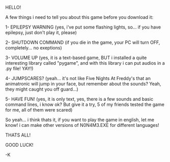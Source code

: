 HELLO!

A few things i need to tell you about this game before you download it:

1- EPILEPSY WARNING (yes, i've put some flashing lights, so... if you have epilepsy, just don't play it, please) 

2- SHUTDOWN COMMAND (if you die in the game, your PC will turn OFF, completely... no exeptions) 

3- VOLUME UP (yes, it is a text-based game, BUT i installed a quite interesting library called "pygame", and with this library i can put audios in a .py file! YAY!) 

4- JUMPSCARES? (yeah... it's not like Five Nights At Freddy's that an animatronic will jump in your face, but remember about the sounds? Yeah, they might caught you off guard...) 

5- HAVE FUN! (yes, it is only text, yes, there is a few sounds and basic command lines, i know ok? But give it a try, 5 of my friends tested the game for me, all of them were scared)

So yeah... i think thats it, if you want to play the game in english, let me know! i can make other versions of N0N4M3.EXE for different languages!

THATS ALL!

GOOD LUCK!

-K
